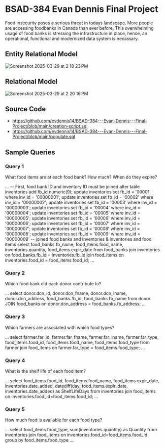 # BSAD-384 Evan Dennis Final Project
Food insecurity poses a serious threat in todays landscape. More people are accessing foodbanks in Canada than ever before. This overwhelming usage of food banks is stressing the infrastructure in place, hence, an operational, functional and modernized data system is necassary.
## Entity Relational Model
![Screenshot 2025-03-29 at 2 18 23 PM](https://github.com/user-attachments/assets/a15878a0-9b6b-4570-b221-87dfbef073ef)

## Relational Model
![Screenshot 2025-03-29 at 2 20 16 PM](https://github.com/user-attachments/assets/c6820ec7-1c35-4ee4-8c69-550ac5ba23a8)

## Source Code
* https://github.com/evdennis14/BSAD-384---Evan-Dennis---Final-Project/blob/main/creation-script.sql
* https://github.com/evdennis14/BSAD-384---Evan-Dennis---Final-Project/blob/main/populate.sql

## Sample Queries

### Query 1

What food items are at each food bank? How much? When do they expire?

...
  -- First, food bank ID and inventory ID must be joined
  alter table inventories add fb_id numeric(9);
  update inventories set fb_id = '00001' where inv_id = '00000001';
  update inventories set fb_id = '00002' where inv_id = '00000002';
  update inventories set fb_id = '00003' where inv_id = '00000003';
  update inventories set fb_id = '00004' where inv_id = '00000004';
  update inventories set fb_id = '00005' where inv_id = '00000005';
  update inventories set fb_id = '00006' where inv_id = '00000006';
  update inventories set fb_id = '00007' where inv_id = '00000007';
  update inventories set fb_id = '00008' where inv_id = '00000008';
  update inventories set fb_id = '00009' where inv_id = '00000009'
  -- joined food banks and inventories & inventories and food items
  select 
    food_banks.fb_name,
    food_items.food_name,
    inventories.quantity,
    food_items.expir_date
    from food_banks
    join inventories on food_banks.fb_id = inventories.fb_id
    join food_items on inventories.food_id = food_items.food_id;
... 

### Query 2

Which food bank did each donor contribute to?

...
select 
  donor.don_id, 
  donor.don_fname, 
  donor.don_lname, 
  donor.don_address, 
  food_banks.fb_id, 
  food_banks.fb_name
from donor
JOIN food_banks on donor.don_address = food_banks.fb_address;
...

### Query 3

Which farmers are associated with which food types?

...
select
  farmer.far_id, 
  farmer.far_fname, 
  farmer.far_lname, 
  farmer.far_type, 
  food_items.food_id, 
  food_items.food_name, 
  food_items.food_type
from farmer
join food_items on farmer.far_type = food_items.food_type;
...

### Query 4

What is the shelf life of each food item?

...
select
  food_items.food_id,
	food_items.food_name,
	food_items.expir_date,
	inventories.date_added,
	datediff(day, food_items.expir_date, inventories.date_added) as ShelfLifeDays
from inventories
join food_items on inventories.food_id=food_items.food_id;
...

### Query 5

How much food is available for each food type?

...
select
	food_items.food_type,
	sum(inventories.quantity) as Quantity
from inventories
join food_items on inventories.food_id=food_items.food_id
group by food_items.food_type
...

